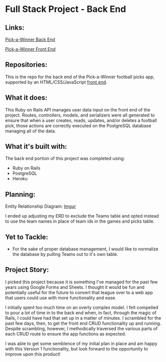 # Full Stack Project - Back End

## Links:

[Pick-a-Winner Back End](https://pick-a-winner-nfl.herokuapp.com/)

[Pick-a-Winner Front End](https://mdcollins80.github.io/pick-a-winner/)

## Repositories:

This is the repo for the back end of the Pick-a-Winner football picks app, supported by an HTML/CSS/JavaScript [front end](https://github.com/mdcollins80/pick-a-winner).

## What it does:

This Ruby on Rails API manages user data input on the front end of the project.  Routes, controllers, models, and serializers were all generated to ensure that when a user creates, reads, updates, and/or deletes a football pick, those actions are correctly executed on the PostgreSQL database managing all of the data.

## What it's built with:

The back end portion of this project was completed using:
- Ruby on Rails
- PostgreSQL
- Heroku

## Planning:

Entity Relationship Diagram: [Imgur](https://i.imgur.com/ANfjDYZ.jpg)

I ended up adjusting my ERD to exclude the Teams table and opted instead to use the team names in place of team ids in the games and picks table.

## Yet to Tackle:

- For the sake of proper database management, I would like to normalize the database by pulling Teams out to it's own table.

## Project Story:

I picked this project because it is something I've managed for the past few years using Google Forms and Sheets.  I thought it would be fun and potentially useful for the future to convert that league over to a web app that users could use with more functionality and ease.

I initially spent too much time on an overly complex model.  I felt compelled to pour a lot of time in to the back end when, in fact, through the magic of Rails, I could have had that set up in a matter of minutes.  I scrambled for the past few days, then, to get the front end CRUD functionality up and running.  Despite scrambling, however, I methodically traversed the various parts of each CRUD route to ensure the app functions as expected.

I was able to get some semblence of my initial plan in place and am happy with this Version 1 functionality, but look forward to the opportunity to improve upon this product!
